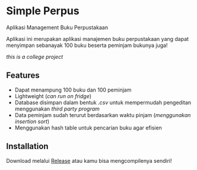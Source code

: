 
# Simple Perpus

Aplikasi Management Buku Perpustakaan

Aplikasi ini merupakan aplikasi manajemen buku perpustakaan yang dapat menyimpan sebanayak 100 buku beserta peminjam bukunya juga!

*this is a college project*


## Features

- Dapat menampung 100 buku dan 100 peminjam
- Lightweight (*can run on fridge*)
- Database disimpan dalam bentuk *.csv* untuk mempermudah pengeditan menggunakan *third party program*
- Data peminjam sudah terurut berdasarkan waktu pinjam (*menggunakan insertion sort*)
- Menggunakan hash table untuk pencarian buku agar efisien


## Installation
Download melalui [Release](https://github.com/keboooooo/simple-perpus/releases/tag/v1.0.0) atau kamu bisa mengcompilenya sendiri!

    
